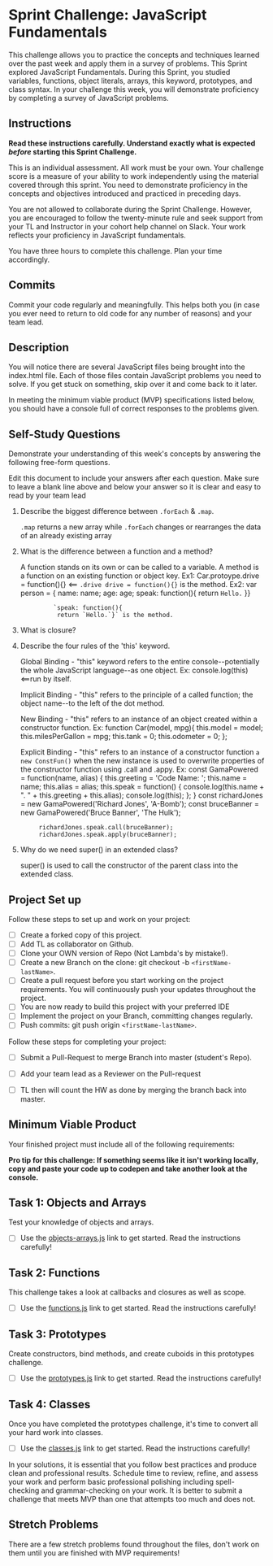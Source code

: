 # Sprint Challenge: JavaScript Fundamentals

This challenge allows you to practice the concepts and techniques learned over the past week and apply them in a survey of problems. This Sprint explored JavaScript Fundamentals. During this Sprint, you studied variables, functions, object literals, arrays, this keyword, prototypes, and class syntax. In your challenge this week, you will demonstrate proficiency by completing a survey of JavaScript problems.

## Instructions

**Read these instructions carefully. Understand exactly what is expected _before_ starting this Sprint Challenge.**

This is an individual assessment. All work must be your own. Your challenge score is a measure of your ability to work independently using the material covered through this sprint. You need to demonstrate proficiency in the concepts and objectives introduced and practiced in preceding days.

You are not allowed to collaborate during the Sprint Challenge. However, you are encouraged to follow the twenty-minute rule and seek support from your TL and Instructor in your cohort help channel on Slack. Your work reflects your proficiency in JavaScript fundamentals.

You have three hours to complete this challenge. Plan your time accordingly.

## Commits

Commit your code regularly and meaningfully. This helps both you (in case you ever need to return to old code for any number of reasons) and your team lead.

## Description

You will notice there are several JavaScript files being brought into the index.html file.  Each of those files contain JavaScript problems you need to solve.  If you get stuck on something, skip over it and come back to it later.

In meeting the minimum viable product (MVP) specifications listed below, you should have a console full of correct responses to the problems given.

## Self-Study Questions

Demonstrate your understanding of this week's concepts by answering the following free-form questions.

Edit this document to include your answers after each question. Make sure to leave a blank line above and below your answer so it is clear and easy to read by your team lead

1. Describe the biggest difference between `.forEach` & `.map`.

    `.map` returns a new array while `.forEach` changes or rearranges the data of an already existing array

2. What is the difference between a function and a method?

    A function stands on its own or can be called to a variable. A method is a function on an existing function or object key. Ex1: Car.protoype.drive = function(){}  <== `.drive drive = function(){}` is the method.
         Ex2: var person = { 
             name: name; 
             age: age;
             speak: function(){ 
                 return `Hello.`
                 }}

                `speak: function(){ 
                 return `Hello.`}` is the method.


3. What is closure?

4. Describe the four rules of the 'this' keyword.

    Global Binding - "this" keyword refers to the entire console--potentially 
      the whole JavaScript language--as one object.
      Ex: console.log(this) <==run by itself.

    Implicit Binding - "this" refers to the principle of a called function; 
      the object name--to the left of the dot method.

    New Binding - "this" refers to an instance of an object created within a constructor function.
      Ex: function Car(model, mpg){
          this.model = model;
          this.milesPerGallon = mpg;
          this.tank = 0;
          this.odometer = 0;
          };

    Explicit Binding - "this" refers to an instance of a constructor function `a new ConstFun()` when
      the new instance is used to overwrite properties of the constructor function using .call and .appy.
        Ex: const GamaPowered = function(name, alias) {
              this.greeting = 'Code Name: ';
              this.name = name;
              this.alias = alias;
              this.speak = function() {
                console.log(this.name + ". " + this.greeting + this.alias);
                console.log(this);
              };
            }
            const richardJones = new GamaPowered('Richard Jones', 'A-Bomb');
            const bruceBanner = new GamaPowered('Bruce Banner', 'The Hulk');

            richardJones.speak.call(bruceBanner); 
            richardJones.speak.apply(bruceBanner);

5. Why do we need super() in an extended class?

    super() is used to call the constructor of the parent class into the extended class.

## Project Set up

Follow these steps to set up and work on your project:

- [ ] Create a forked copy of this project.
- [ ] Add TL as collaborator on Github.
- [ ] Clone your OWN version of Repo (Not Lambda's by mistake!).
- [ ] Create a new Branch on the clone: git checkout -b `<firstName-lastName>`.
- [ ] Create a pull request before you start working on the project requirements.  You will continuously push your updates throughout the project.
- [ ] You are now ready to build this project with your preferred IDE
- [ ] Implement the project on your Branch, committing changes regularly.
- [ ] Push commits: git push origin `<firstName-lastName>`.

Follow these steps for completing your project:

- [ ] Submit a Pull-Request to merge <firstName-lastName> Branch into master (student's  Repo).
- [ ] Add your team lead as a Reviewer on the Pull-request
- [ ] TL then will count the HW as done by  merging the branch back into master.


## Minimum Viable Product

Your finished project must include all of the following requirements:

**Pro tip for this challenge: If something seems like it isn't working locally, copy and paste your code up to codepen and take another look at the console.**

## Task 1: Objects and Arrays
Test your knowledge of objects and arrays. 
* [ ] Use the [objects-arrays.js](challenges/objects-arrays.js) link to get started.  Read the instructions carefully!

## Task 2: Functions
This challenge takes a look at callbacks and closures as well as scope. 
* [ ] Use the [functions.js](challenges/functions.js) link to get started. Read the instructions carefully!

## Task 3: Prototypes
Create constructors, bind methods, and create cuboids in this prototypes challenge.
* [ ] Use the [prototypes.js](challenges/prototypes.js) link to get started. Read the instructions carefully!

## Task 4: Classes
Once you have completed the prototypes challenge, it's time to convert all your hard work into classes.
* [ ] Use the [classes.js](challenges/classes.js) link to get started. Read the instructions carefully!

In your solutions, it is essential that you follow best practices and produce clean and professional results. Schedule time to review, refine, and assess your work and perform basic professional polishing including spell-checking and grammar-checking on your work. It is better to submit a challenge that meets MVP than one that attempts too much and does not.

## Stretch Problems

There are a few stretch problems found throughout the files, don't work on them until you are finished with MVP requirements!
